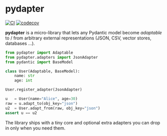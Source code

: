 # pydapter

[![CI](https://github.com/ohdearquant/pydapter/actions/workflows/ci.yml/badge.svg)](https://github.com/ohdearquant/pydapter/actions/workflows/ci.yml)
[![codecov](https://codecov.io/gh/ohdearquant/pydapter/branch/main/graph/badge.svg)](https://codecov.io/gh/ohdearquant/pydapter)

**pydapter** is a micro-library that lets any Pydantic model become _adaptable_
to / from arbitrary external representations (JSON, CSV, vector stores,
databases …).

```python
from pydapter import Adaptable
from pydapter.adapters import JsonAdapter
from pydantic import BaseModel

class User(Adaptable, BaseModel):
    name: str
    age: int

User.register_adapter(JsonAdapter)

u   = User(name="Alice", age=30)
raw = u.adapt_to(obj_key="json")
u2  = User.adapt_from(raw, obj_key="json")
assert u == u2
```

The library ships with a tiny core and optional extra adapters you can drop in
only when you need them.
